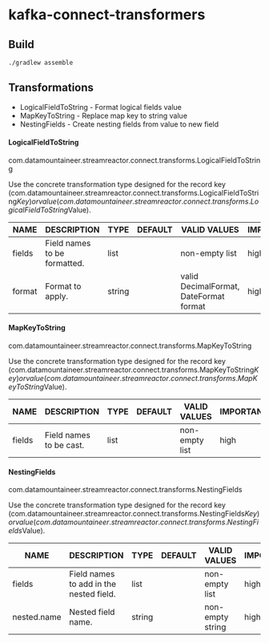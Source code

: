 # kafka-connect-transformers

## Build
```sh
./gradlew assemble
```

## Transformations

- LogicalFieldToString - Format logical fields value
- MapKeyToString - Replace map key to string value
- NestingFields - Create nesting fields from value to new field

#### LogicalFieldToString
com.datamountaineer.streamreactor.connect.transforms.LogicalFieldToString

Use the concrete transformation type designed for the record key (com.datamountaineer.streamreactor.connect.transforms.LogicalFieldToString$Key) or value (com.datamountaineer.streamreactor.connect.transforms.LogicalFieldToString$Value).

| NAME | DESCRIPTION | TYPE | DEFAULT | VALID VALUES | IMPORTANCE |
| ------ | ------ | ------ | ------ | ------ | ------ |
| fields | Field names to be formatted. |list||non-empty list| high|
| format | Format to apply. |string||valid DecimalFormat, DateFormat format| high|

#### MapKeyToString
com.datamountaineer.streamreactor.connect.transforms.MapKeyToString

Use the concrete transformation type designed for the record key (com.datamountaineer.streamreactor.connect.transforms.MapKeyToString$Key) or value (com.datamountaineer.streamreactor.connect.transforms.MapKeyToString$Value).

| NAME | DESCRIPTION | TYPE | DEFAULT | VALID VALUES | IMPORTANCE |
| ------ | ------ | ------ | ------ | ------ | ------ |
| fields | Field names to be cast. |list||non-empty list| high|

#### NestingFields
com.datamountaineer.streamreactor.connect.transforms.NestingFields

Use the concrete transformation type designed for the record key (com.datamountaineer.streamreactor.connect.transforms.NestingFields$Key) or value (com.datamountaineer.streamreactor.connect.transforms.NestingFields$Value).

| NAME | DESCRIPTION | TYPE | DEFAULT | VALID VALUES | IMPORTANCE |
| ------ | ------ | ------ | ------ | ------ | ------ |
| fields | Field names to add in the nested field. |list||non-empty list| high|
| nested.name | Nested field name. |string||non-empty string| high|
